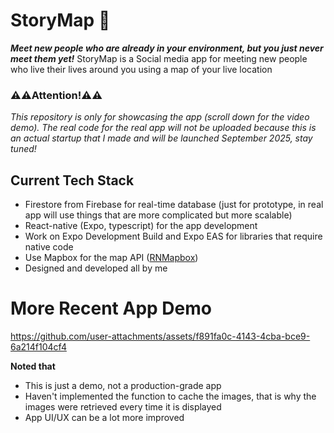 # StoryMap 📍
***Meet new people who are already in your environment, but you just never meet them yet!*** StoryMap is a Social media app for meeting new people who live their lives around you using a map of your live location

### ⚠️⚠️Attention!⚠️⚠️
*This repository is only for showcasing the app (scroll down for the video demo). The real code for the real app will not be uploaded because this is an actual startup that I made and will be launched September 2025, stay tuned!*

## Current Tech Stack
- Firestore from Firebase for real-time database (just for prototype, in real app will use things that are more complicated but more scalable)
- React-native (Expo, typescript) for the app development
- Work on Expo Development Build and Expo EAS for libraries that require native code
- Use Mapbox for the map API ([RNMapbox](https://github.com/rnmapbox/maps))
- Designed and developed all by me

# More Recent App Demo
https://github.com/user-attachments/assets/f891fa0c-4143-4cba-bce9-6a214f104cf4




**Noted that**
- This is just a demo, not a production-grade app
- Haven't implemented the function to cache the images, that is why the images were retrieved every time it is displayed
- App UI/UX can be a lot more improved






